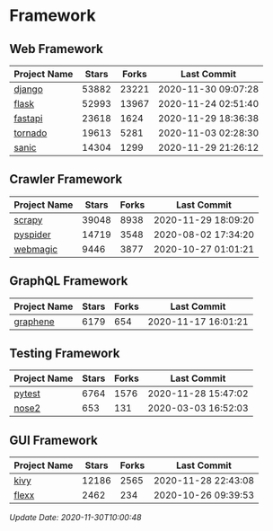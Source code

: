 # Framework

## Web Framework
| Project Name | Stars | Forks | Last Commit |
| ------------ | ----- | ----- | ----------- |
| [django](https://github.com/django/django) | 53882 | 23221 | 2020-11-30 09:07:28 |
| [flask](https://github.com/pallets/flask) | 52993 | 13967 | 2020-11-24 02:51:40 |
| [fastapi](https://github.com/tiangolo/fastapi) | 23618 | 1624 | 2020-11-29 18:36:38 |
| [tornado](https://github.com/tornadoweb/tornado) | 19613 | 5281 | 2020-11-03 02:28:30 |
| [sanic](https://github.com/huge-success/sanic) | 14304 | 1299 | 2020-11-29 21:26:12 |

## Crawler Framework
| Project Name | Stars | Forks | Last Commit |
| ------------ | ----- | ----- | ----------- |
| [scrapy](https://github.com/scrapy/scrapy) | 39048 | 8938 | 2020-11-29 18:09:20 |
| [pyspider](https://github.com/binux/pyspider) | 14719 | 3548 | 2020-08-02 17:34:20 |
| [webmagic](https://github.com/code4craft/webmagic) | 9446 | 3877 | 2020-10-27 01:01:21 |

## GraphQL Framework
| Project Name | Stars | Forks | Last Commit |
| ------------ | ----- | ----- | ----------- |
| [graphene](https://github.com/graphql-python/graphene) | 6179 | 654 | 2020-11-17 16:01:21 |

## Testing Framework
| Project Name | Stars | Forks | Last Commit |
| ------------ | ----- | ----- | ----------- |
| [pytest](https://github.com/pytest-dev/pytest) | 6764 | 1576 | 2020-11-28 15:47:02 |
| [nose2](https://github.com/nose-devs/nose2) | 653 | 131 | 2020-03-03 16:52:03 |

## GUI Framework
| Project Name | Stars | Forks | Last Commit |
| ------------ | ----- | ----- | ----------- |
| [kivy](https://github.com/kivy/kivy) | 12186 | 2565 | 2020-11-28 22:43:08 |
| [flexx](https://github.com/flexxui/flexx) | 2462 | 234 | 2020-10-26 09:39:53 |

*Update Date: 2020-11-30T10:00:48*